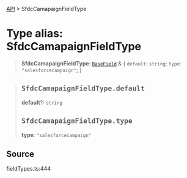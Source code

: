 [API](../index.md) > SfdcCamapaignFieldType

# Type alias: SfdcCamapaignFieldType

> **SfdcCamapaignFieldType**: [`BaseField`](type-alias.BaseField.md) & \{
  `default`: `string`;
  `type`: `"salesforcecampaign"`;
 }

> ## `SfdcCamapaignFieldType.default`
>
> **default**?: `string`
>
> ## `SfdcCamapaignFieldType.type`
>
> **type**: `"salesforcecampaign"`
>
>

## Source

fieldTypes.ts:444
